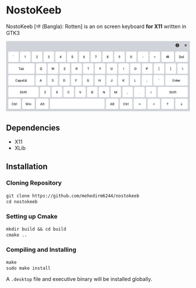 # NostoKeeb
NostoKeeb [নষ্ট (Bangla): Rotten] is an on screen keyboard **for X11** written in GTK3

![Screenshot](/screenshots/ss.png)

## Dependencies

- X11
- XLib

## Installation

### Cloning Repository
```
git clone https://github.com/mehedirm6244/nostokeeb
cd nostokeeb
```

### Setting up Cmake
```
mkdir build && cd build
cmake ..
```

### Compiling and Installing
```
make
sudo make install
```
A `.desktop` file and executive binary will be installed globally.
